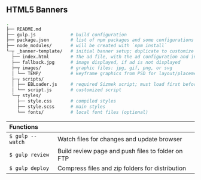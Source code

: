## HTML5 Banners

```bash
.
├── README.md
├── gulp.js             # build configuration
├── package.json        # list of npm packages and some configurations
├── node_modules/       # will be created with `npm install`
└─┬ _banner-template/   # initial banner setup; duplicate to customize
  ├── index.html        # The ad file, with the ad configuration and init code
  ├── fallback.jpg      # image displayed, if ad is not displayed
  ├─┬ images/           # graphic files: jpg, gif, png, or svg
  │ └── TEMP/           # keyframe graphics from PSD for layout/placement
  ├─┬ scripts/
  │ ├── EBLoader.js     # required Sizmek script; must load first before ad is displayed
  │ └── script.js       # customized script
  └─┬ styles/
    ├── style.css       # compiled styles
    ├── style.scss      # main styles
    └── fonts/          # local font files (optional)
```

|Functions ||
|:----|----|
| `$ gulp --watch` | Watch files for changes and update browser
| `$ gulp review` | Build review page and push files to folder on FTP
| `$ gulp deploy` | Compress files and zip folders for distribution
